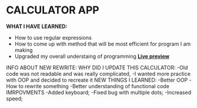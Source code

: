 # CALCULATOR APP
**WHAT I HAVE LEARNED:**
- How to use regular expressions
- How to come up with method that will be most efficient for program I am making
- Upgraded my overall understaing of programming
**[Live preview](https://amer-tech.github.io/calculator/)**


INFO ABOUT NEW REWRITE:
WHY DID I UPDATE THIS CALCULATOR:
 -Old code was not readable and was really complicated, 
-I wanted more practice with OOP and decided to recreate it
NEW THINGS I LEARNED: 
-Better OOP 
-How to rewrite something
-Better understanding of functional code
IMRPOVMENTS
-Added keyboard;
-Fixed bug with multiple dots;
-Increased speed;
